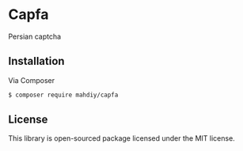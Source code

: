 # Capfa

Persian captcha

## Installation

Via Composer

``` bash
$ composer require mahdiy/capfa
```

## License

This library is open-sourced package licensed under the MIT license.
